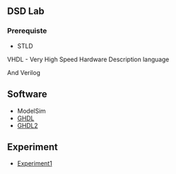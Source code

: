 ## DSD Lab

### Prerequiste

- STLD

VHDL - Very High Speed Hardware Description language

And Verilog

## Software

- ModelSim
- [GHDL](http://ghdl.free.fr/)
- [GHDL2](https://ghdl.readthedocs.io/en/latest/)

## Experiment

- [Experiment1](Experiment1)

